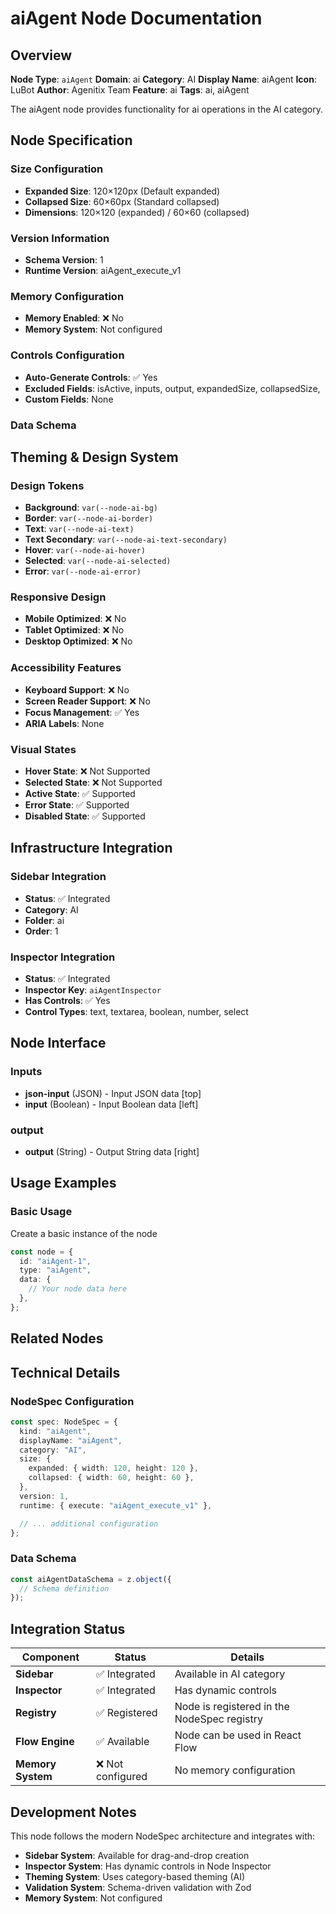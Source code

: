 # aiAgent Node Documentation

## Overview

**Node Type**: `aiAgent`
**Domain**: ai
**Category**: AI
**Display Name**: aiAgent
**Icon**: LuBot
**Author**: Agenitix Team
**Feature**: ai
**Tags**: ai, aiAgent

The aiAgent node provides functionality for ai operations in the AI category.

## Node Specification

### Size Configuration

- **Expanded Size**: 120×120px (Default expanded)
- **Collapsed Size**: 60×60px (Standard collapsed)
- **Dimensions**: 120×120 (expanded) / 60×60 (collapsed)

### Version Information

- **Schema Version**: 1
- **Runtime Version**: aiAgent_execute_v1

### Memory Configuration

- **Memory Enabled**: ❌ No
- **Memory System**: Not configured

### Controls Configuration

- **Auto-Generate Controls**: ✅ Yes
- **Excluded Fields**: isActive, inputs, output, expandedSize, collapsedSize,
- **Custom Fields**: None

### Data Schema

## Theming & Design System

### Design Tokens

- **Background**: `var(--node-ai-bg)`
- **Border**: `var(--node-ai-border)`
- **Text**: `var(--node-ai-text)`
- **Text Secondary**: `var(--node-ai-text-secondary)`
- **Hover**: `var(--node-ai-hover)`
- **Selected**: `var(--node-ai-selected)`
- **Error**: `var(--node-ai-error)`

### Responsive Design

- **Mobile Optimized**: ❌ No
- **Tablet Optimized**: ❌ No
- **Desktop Optimized**: ❌ No

### Accessibility Features

- **Keyboard Support**: ❌ No
- **Screen Reader Support**: ❌ No
- **Focus Management**: ✅ Yes
- **ARIA Labels**: None

### Visual States

- **Hover State**: ❌ Not Supported
- **Selected State**: ❌ Not Supported
- **Active State**: ✅ Supported
- **Error State**: ✅ Supported
- **Disabled State**: ✅ Supported

## Infrastructure Integration

### Sidebar Integration

- **Status**: ✅ Integrated
- **Category**: AI
- **Folder**: ai
- **Order**: 1

### Inspector Integration

- **Status**: ✅ Integrated
- **Inspector Key**: `aiAgentInspector`
- **Has Controls**: ✅ Yes
- **Control Types**: text, textarea, boolean, number, select

## Node Interface

### Inputs

- **json-input** (JSON) - Input JSON data [top]
- **input** (Boolean) - Input Boolean data [left]

### output

- **output** (String) - Output String data [right]

## Usage Examples

### Basic Usage

Create a basic instance of the node

```typescript
const node = {
  id: "aiAgent-1",
  type: "aiAgent",
  data: {
    // Your node data here
  },
};
```

## Related Nodes

## Technical Details

### NodeSpec Configuration

```typescript
const spec: NodeSpec = {
  kind: "aiAgent",
  displayName: "aiAgent",
  category: "AI",
  size: {
    expanded: { width: 120, height: 120 },
    collapsed: { width: 60, height: 60 },
  },
  version: 1,
  runtime: { execute: "aiAgent_execute_v1" },

  // ... additional configuration
};
```

### Data Schema

```typescript
const aiAgentDataSchema = z.object({
  // Schema definition
});
```

## Integration Status

| Component         | Status            | Details                                     |
| ----------------- | ----------------- | ------------------------------------------- |
| **Sidebar**       | ✅ Integrated     | Available in AI category                    |
| **Inspector**     | ✅ Integrated     | Has dynamic controls                        |
| **Registry**      | ✅ Registered     | Node is registered in the NodeSpec registry |
| **Flow Engine**   | ✅ Available      | Node can be used in React Flow              |
| **Memory System** | ❌ Not configured | No memory configuration                     |

## Development Notes

This node follows the modern NodeSpec architecture and integrates with:

- **Sidebar System**: Available for drag-and-drop creation
- **Inspector System**: Has dynamic controls in Node Inspector
- **Theming System**: Uses category-based theming (AI)
- **Validation System**: Schema-driven validation with Zod
- **Memory System**: Not configured
